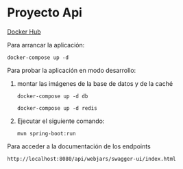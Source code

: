 # Proyecto Api

[Docker Hub](https://hub.docker.com/repository/docker/criselayala98/api/general)

Para arrancar la aplicación:


`docker-compose up -d`


Para probar la aplicación en modo desarrollo:

1. montar las imágenes de la base de datos y de la caché

   `docker-compose up -d db`

   `docker-compose up -d redis`
    
2. Ejecutar el siguiente comando:

   `mvn spring-boot:run`

Para acceder a la documentación de los endpoints

`http://localhost:8080/api/webjars/swagger-ui/index.html`
    
